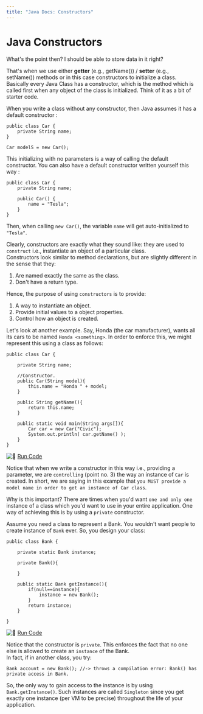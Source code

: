 ```yaml
---
title: "Java Docs: Constructors"
---
```


# Java Constructors

What's the point then? I should be able to store data in it right?

That's when we use either **getter** (e.g., getName()) / **setter** (e.g., setName()) methods or in this case constructors to initialize a class. Basically every Java Class has a constructor, which is the method which is called first when any object of the class is initialized. Think of it as a bit of starter code.

When you write a class without any constructor, then Java assumes it has a default constructor :

    public class Car {
        private String name;
    }

    Car modelS = new Car();

This initializing with no parameters is a way of calling the default constructor. You can also have a default constructor written yourself this way :

    public class Car {
        private String name;

        public Car() {
            name = "Tesla";
        }
    }

Then, when calling `new Car()`, the variable `name` will get auto-initialized to `"Tesla"`.

Clearly, constructors are exactly what they sound like: they are used to `construct` i.e., instantiate an object of a particular class.  
Constructors look similar to method declarations, but are slightly different in the sense that they:

1.  Are named exactly the same as the class.
2.  Don't have a return type.

Hence, the purpose of using `constructors` is to provide:

1.  A way to instantiate an object.
2.  Provide initial values to a object properties.
3.  Control how an object is created.

Let's look at another example. Say, Honda (the car manufacturer), wants all its cars to be named `Honda <something>`. In order to enforce this, we might represent this using a class as follows:

    public class Car {

        private String name;

        //Constructor.
        public Car(String model){
            this.name = "Honda " + model;
        }

        public String getName(){
            return this.name;
        }

        public static void main(String args[]){
            Car car = new Car("Civic");
            System.out.println( car.getName() );
        }
    }

![:rocket:](//forum.freecodecamp.com/images/emoji/emoji_one/rocket.png?v=2 ":rocket:") [Run Code](https://repl.it/CTJ4/1)

Notice that when we write a constructor in this way i.e., providing a parameter, we are `controlling` (point no. 3) the way an instance of `Car` is created. In short, we are saying in this example that `you MUST provide a model name in order to get an instance of Car class`.

Why is this important? There are times when you'd want `one and only one` instance of a class which you'd want to use in your entire application. One way of achieving this is by using a `private` constructor.

Assume you need a class to represent a Bank. You wouldn't want people to create instance of `Bank` ever. So, you design your class:

    public class Bank {

        private static Bank instance;

        private Bank(){

        }

        public static Bank getInstance(){
            if(null==instance){
                instance = new Bank();
            }
            return instance;
        }

    }

![:rocket:](//forum.freecodecamp.com/images/emoji/emoji_one/rocket.png?v=2 ":rocket:") [Run Code](https://repl.it/CTJz/0)

Notice that the constructor is `private`. This enforces the fact that no one else is allowed to create an `instance` of the Bank.  
In fact, if in another class, you try:

    Bank account = new Bank(); //-> throws a compilation error: Bank() has private access in Bank.

So, the only way to gain access to the instance is by using `Bank.getInstance()`. Such instances are called `Singleton` since you get exactly one instance (per VM to be precise) throughout the life of your application.
